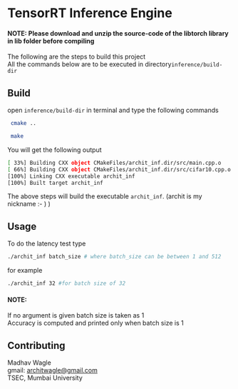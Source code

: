 # TensorRT Inference Engine
#### NOTE: Please download and unzip the source-code of the libtorch library in lib folder before compiling
The following are the steps to build this project  
All the commands below are to be executed in directory`inference/build-dir`

## Build
open `inference/build-dir` in terminal and type the following commands

```bash
 cmake ..
```
```bash
 make
```
You will get the following output
```bash
[ 33%] Building CXX object CMakeFiles/archit_inf.dir/src/main.cpp.o
[ 66%] Building CXX object CMakeFiles/archit_inf.dir/src/cifar10.cpp.o
[100%] Linking CXX executable archit_inf
[100%] Built target archit_inf
```
The above steps will build the executable `archit_inf`. 
(archit is my nickname :- ) )
## Usage

To do the latency test type

```bash
./archit_inf batch_size # where batch_size can be between 1 and 512

```
for example
```bash
./archit_inf 32 #for batch size of 32

```
#### NOTE:
If no argument is given batch size is taken as 1  
Accuracy is computed and printed only when batch size is 1

## Contributing
Madhav Wagle  
gmail: architwagle@gmail.com  
TSEC,
Mumbai University
